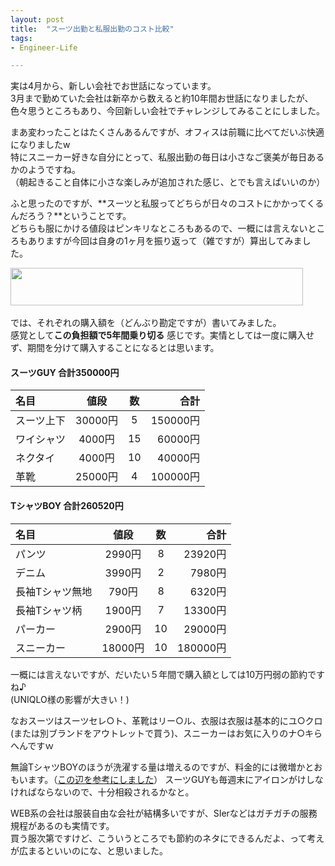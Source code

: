```yaml
---
layout: post
title:  "スーツ出勤と私服出勤のコスト比較"
tags:
- Engineer-Life

---
```

実は4月から、新しい会社でお世話になっています。  
3月まで勤めていた会社は新卒から数えると約10年間お世話になりましたが、色々思うところもあり、今回新しい会社でチャレンジしてみることにしました。

まあ変わったことはたくさんあるんですが、オフィスは前職に比べてだいぶ快適になりましたw  
特にスニーカー好きな自分にとって、私服出勤の毎日は小さなご褒美が毎日あるかのようですね。  
（朝起きること自体に小さな楽しみが追加された感じ、とでも言えばいいのか）

ふと思ったのですが、**スーツと私服ってどちらが日々のコストにかかってくるんだろう？**ということです。  
どちらも服にかける値段はピンキリなところもあるので、一概には言えないところもありますが今回は自身の1ヶ月を振り返って（雑ですが）算出してみました。

<a href="https://px.a8.net/svt/ejp?a8mat=2TIHUT+5YXI5U+38JA+5Z6WX" target="_blank" rel="nofollow">
<img border="0" width="468" height="60" alt="" src="https://www21.a8.net/svt/bgt?aid=170504165361&wid=001&eno=01&mid=s00000015103001004000&mc=1"></a>
<img border="0" width="1" height="1" src="https://www15.a8.net/0.gif?a8mat=2TIHUT+5YXI5U+38JA+5Z6WX" alt="">

では、それぞれの購入額を（どんぶり勘定ですが）書いてみました。  
感覚として**この負担額で5年間乗り切る**
感じです。実情としては一度に購入せず、期間を分けて購入することになるとは思います。

#### スーツGUY 合計350000円

|   名目     |      値段    |   数   |    合計     |
|:-----------|:-----------:|:------:|------------:|
| スーツ上下  |     30000円 |   5    | 150000円    |
| ワイシャツ  |      4000円 |   15   | 60000円     |
| ネクタイ    |      4000円 |   10   | 40000円     |
| 革靴        |    25000円 |    4   | 100000円    |

#### TシャツBOY 合計260520円

| 名目 | 値段 | 数 | 合計 |
|:-----------|:------------:|:------------:|------------:|
| パンツ | 2990円 | 8 | 23920円 |
| デニム | 3990円 | 2 | 7980円 |
| 長袖Tシャツ無地 | 790円 | 8 | 6320円 |
| 長袖Tシャツ柄 | 1900円 | 7 | 13300円 |
| パーカー   | 2900円 | 10 | 29000円 |
| スニーカー | 18000円 | 10 | 180000円 |

一概には言えないですが、だいたい５年間で購入額としては10万円弱の節約ですね♪  
(UNIQLO様の影響が大きい！)

なおスーツはスーツセレ○ト、革靴はリー○ル、衣服は衣服は基本的にユ○クロ(または別ブランドをアウトレットで買う)、スニーカーはお気に入りのナ○キらへんですｗ

無論TシャツBOYのほうが洗濯する量は増えるのですが、料金的には微増かとおもいます。（[この辺を参考にしました](https://www.haruru29.net/blog/post-794/)）
スーツGUYも毎週末にアイロンがけしなければならないので、十分相殺されるかなと。

WEB系の会社は服装自由な会社が結構多いですが、SIerなどはガチガチの服務規程があるのも実情です。  
買う服次第ですけど、こういうところでも節約のネタにできるんだよ、って考えが広まるといいのにな、と思いました。

